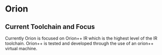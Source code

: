 # Orion

## Current Toolchain and Focus

Currently Orion is focused on Orion++ IR which is the highest level of the IR toolchain.
Orion++ is tested and developed through the use of an orion++ virtual machine.

